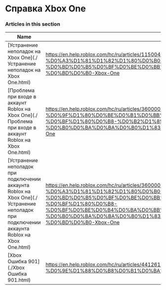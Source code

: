 # Справка Xbox One  
### Articles in this section
Name|URL
-|-
[Устранение неполадок на Xbox One](./Устранение неполадок на Xbox One.html) |https://en.help.roblox.com/hc/ru/articles/115004532866-%D0%A3%D1%81%D1%82%D1%80%D0%B0%D0%BD%D0%B5%D0%BD%D0%B8%D0%B5-%D0%BD%D0%B5%D0%BF%D0%BE%D0%BB%D0%B0%D0%B4%D0%BE%D0%BA-%D0%BD%D0%B0-Xbox-One
[Проблема при входе в аккаунт Roblox на Xbox One](./Проблема при входе в аккаунт Roblox на Xbox One.html) |https://en.help.roblox.com/hc/ru/articles/360000334523-%D0%9F%D1%80%D0%BE%D0%B1%D0%BB%D0%B5%D0%BC%D0%B0-%D0%BF%D1%80%D0%B8-%D0%B2%D1%85%D0%BE%D0%B4%D0%B5-%D0%B2-%D0%B0%D0%BA%D0%BA%D0%B0%D1%83%D0%BD%D1%82-Roblox-%D0%BD%D0%B0-Xbox-One
[Устранение неполадок при подключении аккаунта Roblox на Xbox One](./Устранение неполадок при подключении аккаунта Roblox на Xbox One.html) |https://en.help.roblox.com/hc/ru/articles/360000334603-%D0%A3%D1%81%D1%82%D1%80%D0%B0%D0%BD%D0%B5%D0%BD%D0%B8%D0%B5-%D0%BD%D0%B5%D0%BF%D0%BE%D0%BB%D0%B0%D0%B4%D0%BE%D0%BA-%D0%BF%D1%80%D0%B8-%D0%BF%D0%BE%D0%B4%D0%BA%D0%BB%D1%8E%D1%87%D0%B5%D0%BD%D0%B8%D0%B8-%D0%B0%D0%BA%D0%BA%D0%B0%D1%83%D0%BD%D1%82%D0%B0-Roblox-%D0%BD%D0%B0-Xbox-One
[Xbox Ошибка 901](./Xbox Ошибка 901.html) |https://en.help.roblox.com/hc/ru/articles/4412614080532-Xbox-%D0%9E%D1%88%D0%B8%D0%B1%D0%BA%D0%B0-901